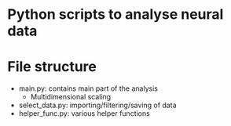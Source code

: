 # Python scripts to analyse neural data

# File structure

* main.py: contains main part of the analysis
    * Multidimensional scaling
* select_data.py: importing/filtering/saving of data
* helper_func.py: various helper functions